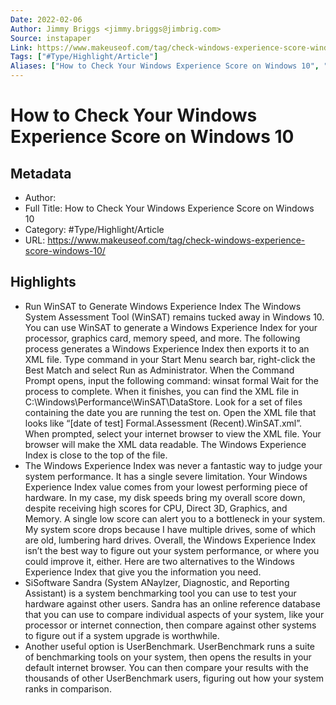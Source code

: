 ```yaml
---
Date: 2022-02-06
Author: Jimmy Briggs <jimmy.briggs@jimbrig.com>
Source: instapaper
Link: https://www.makeuseof.com/tag/check-windows-experience-score-windows-10/
Tags: ["#Type/Highlight/Article"]
Aliases: ["How to Check Your Windows Experience Score on Windows 10", "How to Check Your Windows Experience Score on Windows 10"]
---
```

# How to Check Your Windows Experience Score on Windows 10

## Metadata
- Author: 
- Full Title: How to Check Your Windows Experience Score on Windows 10
- Category: #Type/Highlight/Article
- URL: https://www.makeuseof.com/tag/check-windows-experience-score-windows-10/

## Highlights
- Run WinSAT to Generate Windows Experience Index
  The Windows System Assessment Tool (WinSAT) remains tucked away in Windows 10. You can use WinSAT to generate a Windows Experience Index for your processor, graphics card, memory speed, and more.
  The following process generates a Windows Experience Index then exports it to an XML file.
  Type command in your Start Menu search bar, right-click the Best Match and select Run as Administrator.
  When the Command Prompt opens, input the following command: winsat formal
  Wait for the process to complete. When it finishes, you can find the XML file in C:\Windows\Performance\WinSAT\DataStore.
  Look for a set of files containing the date you are running the test on. Open the XML file that looks like “[date of test] Formal.Assessment (Recent).WinSAT.xml”.
  When prompted, select your internet browser to view the XML file. Your browser will make the XML data readable.
  The Windows Experience Index is close to the top of the file.
- The Windows Experience Index was never a fantastic way to judge your system performance. It has a single severe limitation. Your Windows Experience Index value comes from your lowest performing piece of hardware. In my case, my disk speeds bring my overall score down, despite receiving high scores for CPU, Direct 3D, Graphics, and Memory.
  A single low score can alert you to a bottleneck in your system. My system score drops because I have multiple drives, some of which are old, lumbering hard drives.
  Overall, the Windows Experience Index isn’t the best way to figure out your system performance, or where you could improve it, either. Here are two alternatives to the Windows Experience Index that give you the information you need.
- SiSoftware Sandra (System ANaylzer, Diagnostic, and Reporting Assistant) is a system benchmarking tool you can use to test your hardware against other users. Sandra has an online reference database that you can use to compare individual aspects of your system, like your processor or internet connection, then compare against other systems to figure out if a system upgrade is worthwhile.
- Another useful option is UserBenchmark. UserBenchmark runs a suite of benchmarking tools on your system, then opens the results in your default internet browser. You can then compare your results with the thousands of other UserBenchmark users, figuring out how your system ranks in comparison.
